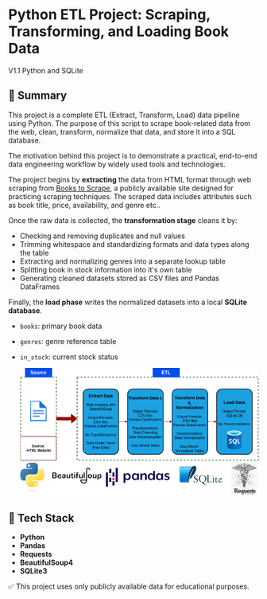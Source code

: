 # Python ETL Project: Scraping, Transforming, and Loading Book Data

V1.1 Python and SQLite

## 📌 Summary

This project is a complete ETL (Extract, Transform, Load) data pipeline using Python. The purpose of this script to scrape book-related data from the web, clean, transform, normalize that data, and store it into a SQL database.

The motivation behind this project is to demonstrate a practical, end-to-end data engineering workflow by widely used tools and technologies.

The project begins by **extracting** the data from HTML format through web scraping from [Books to Scrape](http://books.toscrape.com), a publicly available site designed for practicing scraping techniques. The scraped data includes attributes such as book title, price, availability, and genre etc..

Once the raw data is collected, the **transformation stage** cleans it by:

- Checking and removing duplicates and null values  
- Trimming whitespace and standardizing formats and data types along the table 
- Extracting and normalizing genres into a separate lookup table  
- Splitting book in stock information into it's own table 
- Generating cleaned datasets stored as CSV files and Pandas DataFrames

Finally, the **load phase** writes the normalized datasets into a local **SQLite database**.

- `books`: primary book data
- `genres`: genre reference table  
- `in_stock`: current stock status

  ![ETL Pipeline Diagram](docs/etl_figure.png)

## 🧰 Tech Stack
- **Python**
- **Pandas** 
- **Requests**
- **BeautifulSoup4**
- **SQLite3** 

✅ This project uses only publicly available data for educational purposes.
